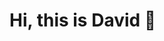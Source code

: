 <style>
  .banner{
    background: no-repeat center center url("bg-profile.png");
  }
</style>

<div class="banner">
  <h1> Hi, this is David 👋</h1>
</div>
<!--
**Newville23/Newville23** is a ✨ _special_ ✨ repository because its `README.md` (this file) appears on your GitHub profile.

Here are some ideas to get you started:

- 🔭 I’m currently working on ...
- 🌱 I’m currently learning ...
- 👯 I’m looking to collaborate on ...
- 🤔 I’m looking for help with ...
- 💬 Ask me about ...
- 📫 How to reach me: ...
- 😄 Pronouns: ...
- ⚡ Fun fact: ...
-->
